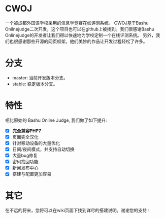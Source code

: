 # CWOJ
一个被成都外国语学校采用的信息学竞赛在线评测系统。
CWOJ基于Bashu Onilnejudge二次开发，这个项目也可以在github上被找到。我们很感谢Bashu Onlinejudge的开发者让我们得以快速地为学校定制一个在线评测系统。
另外，我们也很感谢那些开源的网页框架。他们美妙的作品让开发过程轻松了许多。

# 分支
- master: 当前开发版本分支。
- stable: 稳定版本分支。

# 特性
相比原始的 Bashu Online Judge, 我们做了如下提升:
- [X] <b>完全兼容PHP7</b>
- [X] 页面完全汉化
- [X] 针对移动设备的大量优化
- [X] 日间/夜间模式，并支持自动切换
- [X] 大量bug修复
- [X] 密码找回功能
- [X] 新闻发布中心
- [X] 搭建与配置更加容易

# 其它
在不远的将来，您将可以在wiki页面下找到详尽的搭建说明。谢谢您的支持！
